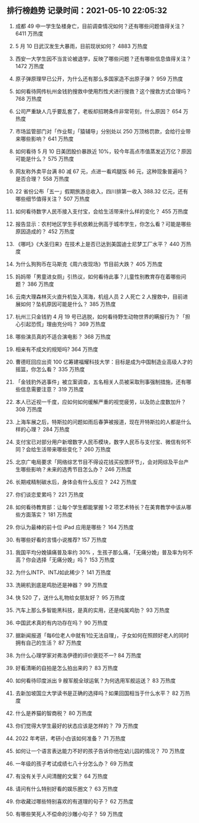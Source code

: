 
## 排行榜趋势 记录时间：2021-05-10 22:05:32
  
  1. 成都 49 中一学生坠楼身亡，目前调查情况如何？还有哪些问题值得关注？ 6411 万热度
    
  2. 5 月 10 日武汉发生大暴雨，目前现状如何？ 4883 万热度
    
  3. 西安一大学生因不当言论被退学，反映了哪些问题？还有哪些信息值得关注？ 1472 万热度
    
  4. 原子弹原理早已公开，为什么还有那么多国家造不出原子弹？ 959 万热度
    
  5. 如何看待网传杭州金钱豹搜救中使用烈性犬进行搜救？这个搜救方式合理吗？ 768 万热度
    
  6. 公司严重缺人几乎要乱套了，老板却招聘条件非常苛刻，什么原因？ 654 万热度
    
  7. 市场监管部门对「作业帮」「猿辅导」分别处以 250 万顶格罚款，会给行业带来哪些影响？ 641 万热度
    
  8. 如何看待 5 月 10 日美团股价暴跌近 10%，较今年高点市值蒸发近万亿？原因可能是什么？ 575 万热度
    
  9. 网友称外卖平台满 80 减 67 元，点进一看鸡腿饭 86 元，这种现象普遍吗？是否合理？ 558 万热度
    
  10. 22 省份公布「五一」假期旅游总收入，四川排第一收入 388.32 亿元，还有哪些细节值得关注？ 507 万热度
    
  11. 如何看待数字人民币接入支付宝，会给生活带来什么样的变化？ 455 万热度
    
  12. 报告显示：农村地区学生手机依赖比例高于城市学生，你怎么看？可能是哪些原因造成的？ 452 万热度
    
  13. 《哪吒》《大圣归来》在技术上是否已达到美国迪士尼梦工厂水平？ 440 万热度
    
  14. 为什么狗狗币在马斯克《周六夜现场》节目前大跌？ 405 万热度
    
  15. 妈妈带「男童进女厕」引热议，如何看待此事？儿童性别教育存在着哪些问题？ 386 万热度
    
  16. 云南大理森林灭火直升机坠入洱海，机组人员 2 人死亡 2 人搜救中，目前进展如何？坠机原因可能是什么？ 385 万热度
    
  17. 杭州三只金钱豹 4 月 19 号已逃脱，如何看待野生动物世界的瞒报行为？「担心引起恐慌」理由充分吗？ 369 万热度
    
  18. 哪些演员真的不适合演电影？ 368 万热度
    
  19. 相亲有不成文的规矩吗? 364 万热度
    
  20. 曹德旺回应出资 100 亿筹建福耀科技大学：目标是成为中国制造业高级人才的摇篮，你怎么看？ 335 万热度
    
  21. 「金钱豹外逃事件」被立案调查，五名相关人员被采取刑事强制措施，还有哪些信息需要注意？ 319 万热度
    
  22. 本人已近视一千度，应如何如何缓解严重的视觉疲劳，以及防止度数加升？ 308 万热度
    
  23. 上海车展之后，特斯拉的问题如雨后春笋被报道，现在开特斯拉的人都是什么样的心理？ 284 万热度
    
  24. 支付宝已对部分用户新增数字人民币模块，数字人民币与支付宝、微信有何不同？会给生活带来哪些变化？ 260 万热度
    
  25. 北京广电局要求「网络综艺节目不得设花钱买投票环节」，会对网综及平台产生哪些影响？未来的选秀节目怎么办？ 246 万热度
    
  26. 长期戒精制碳水后，身体会有什么反应？ 242 万热度
    
  27. 你们谈恋爱累吗？ 221 万热度
    
  28. 如何看待教育部：让每个学生都能掌握 1-2 项艺术特长？在美育教学中该从哪些方面落实？ 181 万热度
    
  29. 你认为最棒的前十位 iPad 应用是哪些？ 164 万热度
    
  30. 有哪些好看的言情小说推荐? 157 万热度
    
  31. 我国平均分娩镇痛普及率约 30% ，生孩子那么痛，「无痛分娩」普及率为何不高？你会选择「无痛分娩」吗？ 153 万热度
    
  32. 为什么INTP、INTJ如此稀少？ 141 万热度
    
  33. 洗碗机到底是鸡肋还是神器？ 99 万热度
    
  34. 快 520 了，送什么礼物给女朋友好？ 95 万热度
    
  35. 汽车上那么多智能黑科技，是真的实用，还是纯属鸡肋？ 93 万热度
    
  36. 中国武术真的有内功存在吗？ 90 万热度
    
  37. 据新闻报道「每6位老人中就有1位无法自理」，子女如何在照顾好老人的同时拥有自己的生活？ 87 万热度
    
  38. 为什么心理学家对弗洛伊德的评价褒贬不一? 84 万热度
    
  39. 好看清晰的自拍是怎么拍出来的？ 83 万热度
    
  40. 如何看待印度派出 9 艘军舰全球运氧？为何选用军舰运送？ 83 万热度
    
  41. 去新加坡国立大学读书是正确的选择吗？如果回国相当于什么水平？ 82 万热度
    
  42. 什么是养猫的智商税？ 80 万热度
    
  43. 你们觉得大学生最好的状态应该是怎样的？ 79 万热度
    
  44. 2022 年考研，考研小白该如何准备？ 71 万热度
    
  45. 如何让一个语言表达能力不好的孩子告诉你他在幼儿园的情况？ 70 万热度
    
  46. 一年级的孩子考试成绩七八十分怎么办？ 69 万热度
    
  47. 有没有关于人间清醒的文案？ 64 万热度
    
  48. 请问有什么特别好看的娱乐圈文？ 63 万热度
    
  49. 你收藏过哪些特别喜欢的有道理的句子？ 62 万热度
    
  50. 有哪些笑死人不偿命的沙雕小句子？ 59 万热度
    